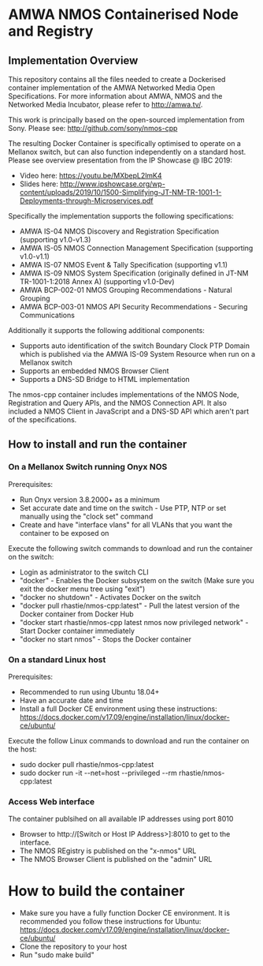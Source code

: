 # AMWA NMOS Containerised Node and Registry
## Implementation Overview
This repository contains all the files needed to create a Dockerised container implementation of the AMWA Networked Media Open Specifications. For more information about AMWA, NMOS and the Networked Media Incubator, please refer to http://amwa.tv/.

This work is principally based on the open-sourced implementation from Sony. Please see: http://github.com/sony/nmos-cpp

The resulting Docker Container is specifically optimised to operate on a Mellanox switch, but can also function independently on a standard host. Please see overview presentation from the IP Showcase @ IBC 2019:

- Video here: https://youtu.be/MXbepL2lmK4
- Slides here: http://www.ipshowcase.org/wp-content/uploads/2019/10/1500-Simplifying-JT-NM-TR-1001-1-Deployments-through-Microservices.pdf 

Specifically the implementation supports the following specifications:

- AMWA IS-04 NMOS Discovery and Registration Specification (supporting v1.0-v1.3)
- AMWA IS-05 NMOS Connection Management Specification (supporting v1.0-v1.1)
- AMWA IS-07 NMOS Event & Tally Specification (supporting v1.1)
- AMWA IS-09 NMOS System Specification (originally defined in JT-NM TR-1001-1:2018 Annex A) (supporting v1.0-Dev)
- AMWA BCP-002-01 NMOS Grouping Recommendations - Natural Grouping
- AMWA BCP-003-01 NMOS API Security Recommendations - Securing Communications

Additionally it supports the following additional components:

 - Supports auto identification of the switch Boundary Clock PTP Domain which is published via the AMWA IS-09 System Resource when run on a Mellanox switch
- Supports an embedded NMOS Browser Client
- Supports a DNS-SD Bridge to HTML implementation 

The nmos-cpp container includes implementations of the NMOS Node, Registration and Query APIs, and the NMOS Connection API. It also included a NMOS Client in JavaScript and a DNS-SD API which aren't part of the specifications.

## How to install and run the container
### On a Mellanox Switch running Onyx NOS
Prerequisites:
- Run Onyx version 3.8.2000+ as a minimum
- Set accurate date and time on the switch - Use PTP, NTP or set manually using the "clock set" command
- Create and have "interface vlans" for all VLANs that you want the container to be exposed on
 
 Execute the following switch commands to download and run the container on the switch:
- Login as administrator to the switch CLI
- "docker" - Enables the Docker subsystem on the switch (Make sure you exit the docker menu tree using "exit")
- "docker no shutdown" - Activates Docker on the switch
- "docker pull rhastie/nmos-cpp:latest" - Pull the latest version of the Docker container from Docker Hub
- "docker start rhastie/nmos-cpp latest nmos now privileged network" - Start Docker container immediately
- "docker no start nmos" - Stops the Docker container

### On a standard Linux host
Prerequisites:
- Recommended to run using Ubuntu 18.04+
- Have an accurate date and time
- Install a full Docker CE environment using these instructions: https://docs.docker.com/v17.09/engine/installation/linux/docker-ce/ubuntu/ 

Execute the follow Linux commands to download and run the container on the host:
- sudo docker pull rhastie/nmos-cpp:latest
- sudo docker run -it --net=host --privileged --rm rhastie/nmos-cpp:latest

### Access Web interface
The container publsihed on all available IP addresses using port 8010

- Browser to http://[Switch or Host IP Address>]:8010 to get to the interface.
- The NMOS REgistry is published on the "x-nmos" URL
- The NMOS Browser Client is published on the "admin" URL

# How to build the container
- Make sure you have a fully function Docker CE environment. It is recommended you follow these instructions for Ubuntu: https://docs.docker.com/v17.09/engine/installation/linux/docker-ce/ubuntu/ 
- Clone the repository to your host
- Run "sudo make build"
